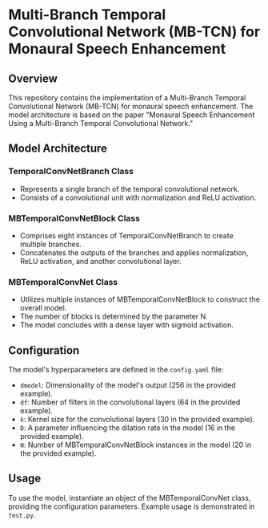 # Multi-Branch Temporal Convolutional Network (MB-TCN) for Monaural Speech Enhancement

## Overview
This repository contains the implementation of a Multi-Branch Temporal Convolutional Network (MB-TCN) for monaural speech enhancement. The model architecture is based on the paper "Monaural Speech Enhancement Using a Multi-Branch Temporal Convolutional Network."

## Model Architecture

### TemporalConvNetBranch Class
- Represents a single branch of the temporal convolutional network.
- Consists of a convolutional unit with normalization and ReLU activation.

### MBTemporalConvNetBlock Class
- Comprises eight instances of TemporalConvNetBranch to create multiple branches.
- Concatenates the outputs of the branches and applies normalization, ReLU activation, and another convolutional layer.

### MBTemporalConvNet Class
- Utilizes multiple instances of MBTemporalConvNetBlock to construct the overall model.
- The number of blocks is determined by the parameter N.
- The model concludes with a dense layer with sigmoid activation.

## Configuration
The model's hyperparameters are defined in the `config.yaml` file:

- `dmodel`: Dimensionality of the model's output (256 in the provided example).
- `df`: Number of filters in the convolutional layers (64 in the provided example).
- `k`: Kernel size for the convolutional layers (30 in the provided example).
- `D`: A parameter influencing the dilation rate in the model (16 in the provided example).
- `N`: Number of MBTemporalConvNetBlock instances in the model (20 in the provided example).

## Usage
To use the model, instantiate an object of the MBTemporalConvNet class, providing the configuration parameters. Example usage is demonstrated in `test.py`.


